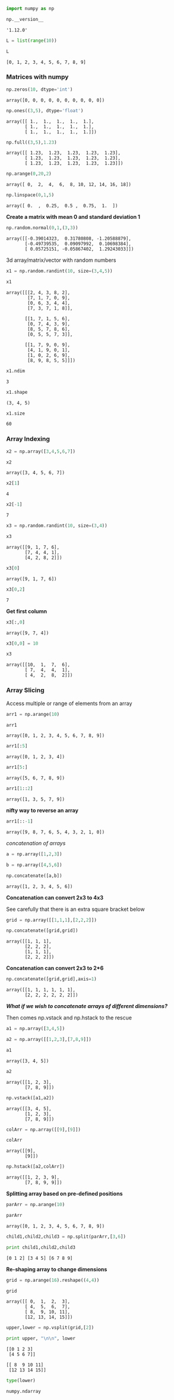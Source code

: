 

```python
import numpy as np
```


```python
np.__version__
```




    '1.12.0'




```python
L = list(range(10))
```


```python
L
```




    [0, 1, 2, 3, 4, 5, 6, 7, 8, 9]



### Matrices with numpy


```python
np.zeros(10, dtype='int')
```




    array([0, 0, 0, 0, 0, 0, 0, 0, 0, 0])




```python
np.ones((3,5), dtype='float')
```




    array([[ 1.,  1.,  1.,  1.,  1.],
           [ 1.,  1.,  1.,  1.,  1.],
           [ 1.,  1.,  1.,  1.,  1.]])




```python
np.full((3,5),1.23)
```




    array([[ 1.23,  1.23,  1.23,  1.23,  1.23],
           [ 1.23,  1.23,  1.23,  1.23,  1.23],
           [ 1.23,  1.23,  1.23,  1.23,  1.23]])




```python
np.arange(0,20,2)
```




    array([ 0,  2,  4,  6,  8, 10, 12, 14, 16, 18])




```python
np.linspace(0,1,5)
```




    array([ 0.  ,  0.25,  0.5 ,  0.75,  1.  ])



**Create a matrix with mean 0 and standard deviation 1**


```python
np.random.normal(0,1,(3,3))
```




    array([[-0.39014323,  0.31780808, -1.20588879],
           [-0.49739535,  0.09097992,  0.10698384],
           [ 0.05725151, -0.05867402,  1.29243033]])



3d array/matrix/vector with random numbers


```python
x1 = np.random.randint(10, size=(3,4,5))
```


```python
x1
```




    array([[[2, 4, 3, 8, 2],
            [7, 1, 7, 0, 9],
            [0, 6, 3, 4, 4],
            [7, 3, 7, 1, 8]],
    
           [[1, 7, 1, 5, 6],
            [0, 7, 4, 3, 9],
            [8, 5, 7, 8, 6],
            [0, 5, 5, 7, 3]],
    
           [[1, 7, 9, 0, 9],
            [4, 1, 9, 0, 1],
            [1, 0, 2, 6, 9],
            [8, 9, 8, 5, 5]]])




```python
x1.ndim
```




    3




```python
x1.shape
```




    (3, 4, 5)




```python
x1.size
```




    60



### Array Indexing


```python
x2 = np.array([3,4,5,6,7])
```


```python
x2
```




    array([3, 4, 5, 6, 7])




```python
x2[1]
```




    4




```python
x2[-1]
```




    7




```python
x3 = np.random.randint(10, size=(3,4))
```


```python
x3
```




    array([[9, 1, 7, 6],
           [7, 4, 4, 1],
           [4, 2, 8, 2]])




```python
x3[0]
```




    array([9, 1, 7, 6])




```python
x3[0,2]
```




    7



**Get first column**


```python
x3[:,0]
```




    array([9, 7, 4])




```python
x3[0,0] = 10
```


```python
x3
```




    array([[10,  1,  7,  6],
           [ 7,  4,  4,  1],
           [ 4,  2,  8,  2]])



### Array Slicing
Access multiple or range of elements from an array


```python
arr1 = np.arange(10)
```


```python
arr1
```




    array([0, 1, 2, 3, 4, 5, 6, 7, 8, 9])




```python
arr1[:5]
```




    array([0, 1, 2, 3, 4])




```python
arr1[5:]
```




    array([5, 6, 7, 8, 9])




```python
arr1[1::2]
```




    array([1, 3, 5, 7, 9])



**nifty way to reverse an array**


```python
arr1[::-1]
```




    array([9, 8, 7, 6, 5, 4, 3, 2, 1, 0])



*concatenation of arrays*


```python
a = np.array([1,2,3])
```


```python
b = np.array([4,5,6])
```


```python
np.concatenate([a,b])
```




    array([1, 2, 3, 4, 5, 6])



**Concatenation can convert 2x3 to 4x3**

See carefully that there is an extra square bracket below


```python
grid = np.array([[1,1,1],[2,2,2]])
```


```python
np.concatenate([grid,grid])
```




    array([[1, 1, 1],
           [2, 2, 2],
           [1, 1, 1],
           [2, 2, 2]])



**Concatenation can convert 2x3 to 2*6**


```python
np.concatenate([grid,grid],axis=1)
```




    array([[1, 1, 1, 1, 1, 1],
           [2, 2, 2, 2, 2, 2]])



***What if we wish to concatenate arrays of different dimensions?***

Then comes np.vstack and np.hstack to the rescue


```python
a1 = np.array([3,4,5])
```


```python
a2 = np.array([[1,2,3],[7,8,9]])
```


```python
a1
```




    array([3, 4, 5])




```python
a2
```




    array([[1, 2, 3],
           [7, 8, 9]])




```python
np.vstack([a1,a2])
```




    array([[3, 4, 5],
           [1, 2, 3],
           [7, 8, 9]])




```python
colArr = np.array([[9],[9]])
```


```python
colArr
```




    array([[9],
           [9]])




```python
np.hstack([a2,colArr])
```




    array([[1, 2, 3, 9],
           [7, 8, 9, 9]])



**Splitting array based on pre-defined positions**


```python
parArr = np.arange(10)
```


```python
parArr
```




    array([0, 1, 2, 3, 4, 5, 6, 7, 8, 9])




```python
child1,child2,child3 = np.split(parArr,[3,6])
```


```python
print child1,child2,child3
```

    [0 1 2] [3 4 5] [6 7 8 9]


**Re-shaping array to change dimensions**


```python
grid = np.arange(16).reshape((4,4))
```


```python
grid
```




    array([[ 0,  1,  2,  3],
           [ 4,  5,  6,  7],
           [ 8,  9, 10, 11],
           [12, 13, 14, 15]])




```python
upper,lower = np.vsplit(grid,[2])
```


```python
print upper, "\n\n", lower
```

    [[0 1 2 3]
     [4 5 6 7]] 
    
    [[ 8  9 10 11]
     [12 13 14 15]]



```python
type(lower)
```




    numpy.ndarray




```python

```

